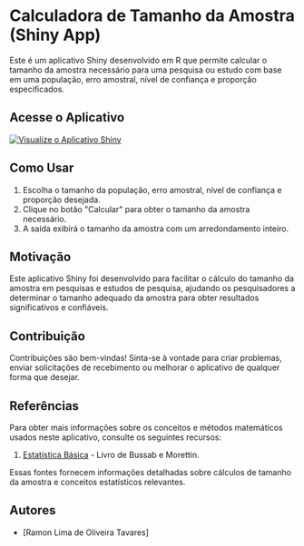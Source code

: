 # Calculadora de Tamanho da Amostra (Shiny App)

Este é um aplicativo Shiny desenvolvido em R que permite calcular o tamanho da amostra necessário para uma pesquisa ou estudo com base em uma população, erro amostral, nível de confiança e proporção especificados.

## Acesse o Aplicativo
[![Visualize o Aplicativo Shiny]([https://img.shields.io/badge/Visualizar%20o%20Aplicativo%20Shiny-Clique%20Aqui-blue)](https://vy20g3-ramon0tavares.shinyapps.io/calculadoraAmostral/)
## Como Usar

1. Escolha o tamanho da população, erro amostral, nível de confiança e proporção desejada.
2. Clique no botão "Calcular" para obter o tamanho da amostra necessário.
3. A saída exibirá o tamanho da amostra com um arredondamento inteiro.

## Motivação

Este aplicativo Shiny foi desenvolvido para facilitar o cálculo do tamanho da amostra em pesquisas e estudos de pesquisa, ajudando os pesquisadores a determinar o tamanho adequado da amostra para obter resultados significativos e confiáveis.

## Contribuição

Contribuições são bem-vindas! Sinta-se à vontade para criar problemas, enviar solicitações de recebimento ou melhorar o aplicativo de qualquer forma que desejar.

## Referências

Para obter mais informações sobre os conceitos e métodos matemáticos usados neste aplicativo, consulte os seguintes recursos:

1. [Estatística Básica]([inserir-link-aqui](https://archive.org/details/BUSSABEMORETTINEstatsticaBBsica6aEdidio1/page/n269/mode/2up)) - Livro de Bussab e Morettin.

Essas fontes fornecem informações detalhadas sobre cálculos de tamanho da amostra e conceitos estatísticos relevantes.

## Autores

- [Ramon Lima de Oliveira Tavares]

